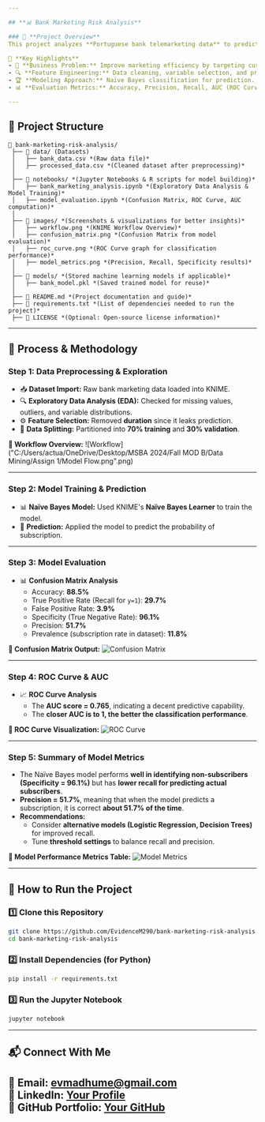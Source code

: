 ```yaml
---

## **📊 Bank Marketing Risk Analysis**

### 🚀 **Project Overview**
This project analyzes **Portuguese bank telemarketing data** to predict whether customers will subscribe to a term deposit. The dataset contains customer demographics, campaign details, and previous interactions. Using a **Naïve Bayes model**, we aim to classify potential subscribers based on key predictors.  

📌 **Key Highlights**
- 🏦 **Business Problem:** Improve marketing efficiency by targeting customers likely to subscribe.  
- 🔍 **Feature Engineering:** Data cleaning, variable selection, and preprocessing.  
- 🏆 **Modeling Approach:** Naïve Bayes classification for prediction.  
- 📊 **Evaluation Metrics:** Accuracy, Precision, Recall, AUC (ROC Curve).  

---
```


## **📂 Project Structure**
```
📂 bank-marketing-risk-analysis/
 ├── 📂 data/ (Datasets)
 │   ├── bank_data.csv *(Raw data file)*
 │   ├── processed_data.csv *(Cleaned dataset after preprocessing)*
 │  
 ├── 📂 notebooks/ *(Jupyter Notebooks & R scripts for model building)*
 │   ├── bank_marketing_analysis.ipynb *(Exploratory Data Analysis & Model Training)*
 │   ├── model_evaluation.ipynb *(Confusion Matrix, ROC Curve, AUC computation)*
 │  
 ├── 📂 images/ *(Screenshots & visualizations for better insights)*
 │   ├── workflow.png *(KNIME Workflow Overview)*
 │   ├── confusion_matrix.png *(Confusion Matrix from model evaluation)*
 │   ├── roc_curve.png *(ROC Curve graph for classification performance)*
 │   ├── model_metrics.png *(Precision, Recall, Specificity results)*
 │  
 ├── 📂 models/ *(Stored machine learning models if applicable)*
 │   ├── bank_model.pkl *(Saved trained model for reuse)*
 │  
 ├── 📜 README.md *(Project documentation and guide)*
 ├── 📜 requirements.txt *(List of dependencies needed to run the project)*
 ├── 📜 LICENSE *(Optional: Open-source license information)*
```

---

## **📌 Process & Methodology**
### **Step 1: Data Preprocessing & Exploration**
- 📥 **Dataset Import:** Raw bank marketing data loaded into KNIME.
- 🔍 **Exploratory Data Analysis (EDA):** Checked for missing values, outliers, and variable distributions.
- ⚙️ **Feature Selection:** Removed **duration** since it leaks prediction.
- 🔄 **Data Splitting:** Partitioned into **70% training** and **30% validation**.

**📌 Workflow Overview:**
![Workflow]("C:/Users/actua/OneDrive/Desktop/MSBA 2024/Fall MOD B/Data Mining/Assign 1/Model Flow.png".png)

---

### **Step 2: Model Training & Prediction**
- 📊 **Naïve Bayes Model:** Used KNIME's **Naïve Bayes Learner** to train the model.
- 🔢 **Prediction:** Applied the model to predict the probability of subscription.

---

### **Step 3: Model Evaluation**
- 📊 **Confusion Matrix Analysis**
  - Accuracy: **88.5%**
  - True Positive Rate (Recall for `y=1`): **29.7%**
  - False Positive Rate: **3.9%**
  - Specificity (True Negative Rate): **96.1%**
  - Precision: **51.7%**
  - Prevalence (subscription rate in dataset): **11.8%**

**📌 Confusion Matrix Output:**
![Confusion Matrix](images/confusion_matrix.png)

---

### **Step 4: ROC Curve & AUC**
- 📈 **ROC Curve Analysis**  
  - The **AUC score = 0.765**, indicating a decent predictive capability.  
  - The **closer AUC is to 1, the better the classification performance**.

**📌 ROC Curve Visualization:**
![ROC Curve](images/roc_curve.png)

---

### **Step 5: Summary of Model Metrics**
- The Naïve Bayes model performs **well in identifying non-subscribers (Specificity = 96.1%)** but has **lower recall for predicting actual subscribers**.
- **Precision = 51.7%**, meaning that when the model predicts a subscription, it is correct **about 51.7% of the time**.
- **Recommendations:**
  - Consider **alternative models (Logistic Regression, Decision Trees)** for improved recall.
  - Tune **threshold settings** to balance recall and precision.

**📌 Model Performance Metrics Table:**
![Model Metrics](images/model_metrics.png)

---

## **🔧 How to Run the Project**
### **1️⃣ Clone this Repository**
```sh
git clone https://github.com/EvidenceM290/bank-marketing-risk-analysis.git
cd bank-marketing-risk-analysis
```

### **2️⃣ Install Dependencies (for Python)**
```sh
pip install -r requirements.txt
```

### **3️⃣ Run the Jupyter Notebook**
```sh
jupyter notebook
```

---

## **📬 Connect With Me**
📧 **Email:** evmadhume@gmail.com  
🔗 **LinkedIn:** [Your Profile](http://www.linkedin.com/in/evidence-madhume-874540204)  
📂 **GitHub Portfolio:** [Your GitHub](https://github.com/EvidenceM290/EvidenceM290/)  
---
